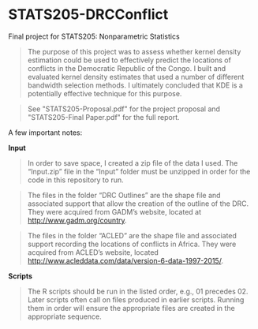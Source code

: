 # STATS205-DRCConflict
Final project for STATS205: Nonparametric Statistics

> The purpose of this project was to assess whether kernel density estimation could be used to effectively predict the locations of conflicts in the Democratic Republic of the Congo. I built and evaluated kernel density estimates that used a number of different bandwidth selection methods. I ultimately concluded that KDE is a potentially effective technique for this purpose. 

> See "STATS205-Proposal.pdf" for the project proposal and "STATS205-Final Paper.pdf" for the full report.

A few important notes:

**Input**

> In order to save space, I created a zip file of the data I used. The “Input.zip” file in the “Input” folder must be unzipped in order for the code in this repository to run.

> The files in the folder “DRC Outlines” are the shape file and associated support that allow the creation of the outline of the DRC. They were acquired from GADM’s website, located at http://www.gadm.org/country.

> The files in the folder “ACLED” are the shape file and associated support recording the locations of conflicts in Africa. They were acquired from ACLED’s website, located http://www.acleddata.com/data/version-6-data-1997-2015/.

**Scripts**

> The R scripts should be run in the listed order, e.g., 01 precedes 02. Later scripts often call on files produced in earlier scripts. Running them in order will ensure the appropriate files are created in the appropriate sequence.
